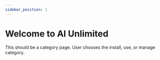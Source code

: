 ```yaml
---
sidebar_position: 1
---
```


# Welcome to AI Unlimited

This should be a category page. User chooses the install, use, or manage category.